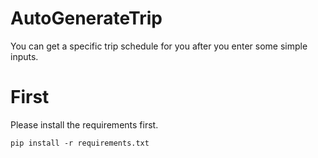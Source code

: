 # AutoGenerateTrip
You can get a specific trip schedule for you after you enter some simple inputs.

# First
Please install the requirements first.

```
pip install -r requirements.txt
```